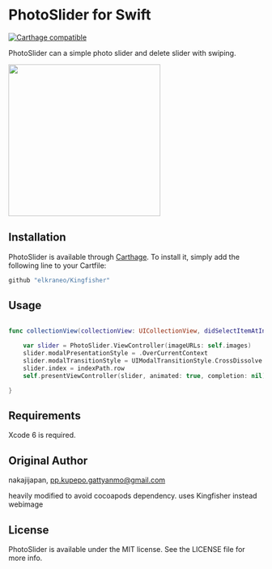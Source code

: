 # PhotoSlider for Swift

[![Carthage compatible](https://img.shields.io/badge/Carthage-compatible-4BC51D.svg?style=flat)](https://github.com/Carthage/Carthage)

PhotoSlider can a simple photo slider and delete slider with swiping.


<img src="https://raw.githubusercontent.com/nakajijapan/PhotoSlider/master/demo.gif" width="300" />


## Installation

PhotoSlider is available through [Carthage](https://github.com/Carthage/Carthage). To install
it, simply add the following line to your Cartfile:

```ruby
github "elkraneo/Kingfisher"
```

## Usage



```swift

func collectionView(collectionView: UICollectionView, didSelectItemAtIndexPath indexPath: NSIndexPath) {

    var slider = PhotoSlider.ViewController(imageURLs: self.images)
    slider.modalPresentationStyle = .OverCurrentContext
    slider.modalTransitionStyle = UIModalTransitionStyle.CrossDissolve
    slider.index = indexPath.row
    self.presentViewController(slider, animated: true, completion: nil)

}

```

## Requirements
Xcode 6 is required.

## Original Author

nakajijapan, pp.kupepo.gattyanmo@gmail.com

heavily modified to avoid cocoapods dependency.
uses Kingfisher instead webimage

## License

PhotoSlider is available under the MIT license. See the LICENSE file for more info.
